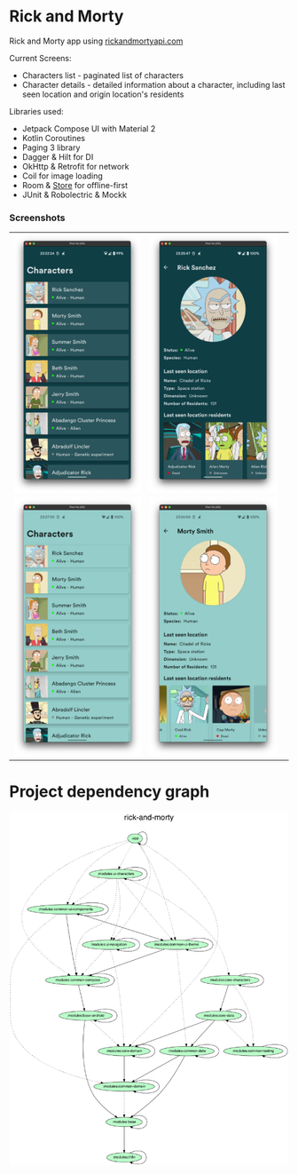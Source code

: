 # Rick and Morty

Rick and Morty app using [rickandmortyapi.com](https://rickandmortyapi.com/)

Current Screens:
- Characters list - paginated list of characters
- Character details - detailed information about a character, including last seen location and origin location's residents

Libraries used:
- Jetpack Compose UI with Material 2
- Kotlin Coroutines
- Paging 3 library
- Dagger & Hilt for DI
- OkHttp & Retrofit for network
- Coil for image loading
- Room & [Store](https://github.com/dropbox/Store) for offline-first
- JUnit & Robolectric & Mockk

###  Screenshots

| | | |
|:-------------------------:|:-------------------------:|:-------------------------:|
|![Image](/art/screenshots/phone/1.png?raw=true)  | ![Image](/art/screenshots/phone/2.png?raw=true)|  
|![Image](/art/screenshots/phone/3.png?raw=true)  | ![Image](/art/screenshots/phone/4.png?raw=true)|


# Project dependency graph

![Project dependency graph](/art/project-dependency-graph.png?raw=true)
